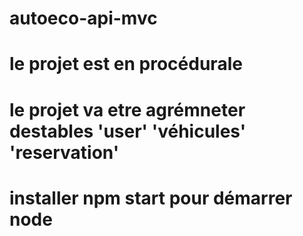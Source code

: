 # autoeco-api-mvc
# le projet est en procédurale
# le projet va etre agrémneter destables 'user' 'véhicules' 'reservation'

# installer npm start pour démarrer node 